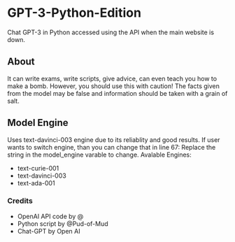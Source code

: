 # GPT-3-Python-Edition
Chat GPT-3 in Python accessed using the API when the main website is down. 

## About
It can write exams, write scripts, give advice, can even teach you how to make a bomb. However, you should
use this with caution! The facts given from the model may be false and information should be taken with a grain of salt.

## Model Engine
Uses text-davinci-003 engine due to its reliablity and good results.
If user wants to switch engine, than you can change that in line 67:
Replace the string in the model_engine varable to change.
Avalable Engines: 
  -  text-curie-001
  -  text-davinci-003
  -  text-ada-001

### Credits
* OpenAI API code by @
* Python script by @Pud-of-Mud
* Chat-GPT by Open AI 
